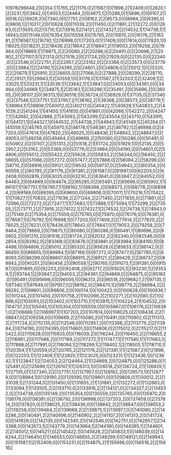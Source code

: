 10978296649,2|0|354,1|1|765,2|2|1176,0|2|1587,1|0|1998,2|1|2409,0|1|2820,1|2|3231,1|0|3642,0|1|4053,1|2|4464,2|0|4875,1|2|5286,0|1|5696,0|0|6107,2|1|6518,0|2|6929,2|0|7340,0|0|7751,2|0|8162,2|2|8573,0|0|8984,2|0|9395,0|0|9806,1|2|10217,2|0|10628,0|0|11039,2|0|11450,0|2|11861,2|1|12272,0|0|12683,0|2|13505,0|2|13710,1|2|13916,1|2|14121,2|2|14327,2|2|14532,1|1|14738,1|1|14943,0|0|15149,0|0|15354,1|0|15559,1|0|15765,2|0|15970,2|0|16176,2|1|16381,2|1|16587,1|2|16792,1|2|16998,0|1|17203,0|1|17409,0|0|17614,0|0|17820,1|0|18025,1|0|18231,2|2|18436,2|2|18642,2|1|18847,2|1|19053,2|0|19258,2|0|19464,0|0|19669,1|1|19875,2|2|20080,2|2|20286,0|2|20491,0|2|20696,2|1|20902,2|1|21107,0|1|21313,0|1|21518,2|0|21724,2|0|21929,0|0|22135,0|0|22340,0|2|22546,0|2|22751,2|2|22957,2|2|23162,0|2|23368,0|2|23573,0|0|23779,0|0|23984,1|2|24190,1|2|24395,2|0|24601,2|0|24806,0|2|25012,1|0|25320,2|2|25679,1|1|25910,2|2|26655,0|2|27066,0|2|27888,2|0|28299,2|2|28710,2|2|29121,1|0|29943,1|2|30559,1|0|31176,0|1|31587,2|1|32203,1|2|32409,1|2|33025,1|1|33231,1|1|33539,1|1|33642,1|1|33847,0|0|34053,0|0|34361,0|0|34464,0|0|34669,1|2|34875,1|2|35183,1|2|35286,1|2|35491,2|0|35696,2|0|36005,2|0|36107,2|0|36313,1|0|36518,1|0|36724,0|1|36929,0|1|37135,0|2|37340,0|2|37546,1|2|37751,1|2|37957,2|1|38162,2|1|38368,2|0|38573,2|0|38779,1|1|38984,1|1|39806,1|1|40012,0|2|40217,0|2|40422,1|1|40628,1|1|40833,2|2|41039,2|2|41244,1|1|41450,1|1|41655,0|0|41861,0|0|42066,1|1|42272,2|0|42477,1|1|42682,2|0|42888,2|1|43093,2|1|43299,1|2|43504,1|2|43710,0|1|43915,0|1|44121,1|0|44327,1|0|44532,2|1|44738,2|1|44943,1|2|45149,1|2|45354,0|1|45559,1|2|45765,0|1|45970,1|2|46176,1|1|46381,2|2|46792,1|2|46998,0|2|47203,0|0|47614,1|0|47820,2|0|48025,2|0|48436,2|1|48642,2|2|48847,0|2|49053,0|1|49258,0|0|49464,2|0|49669,2|2|50080,0|2|50286,0|0|50491,0|0|50902,0|2|51107,2|2|51313,2|2|51518,2|1|51724,2|0|51929,1|0|52135,2|0|52957,2|2|53162,2|0|53368,0|0|53779,0|2|53984,0|0|54190,0|0|54601,0|2|54806,0|0|55012,2|0|55422,2|2|55628,2|0|55833,2|2|56244,0|2|56450,2|2|56655,0|0|57066,2|0|57272,0|0|57477,2|2|57888,0|2|58094,2|2|58299,0|0|58710,2|0|58916,0|0|59121,0|2|59532,0|0|59737,0|2|59943,2|2|60354,2|0|60559,2|2|60765,2|2|61176,2|0|61381,2|2|61587,0|2|61997,0|0|62203,0|2|62408,0|0|62819,2|0|63025,0|0|63230,2|2|63641,0|2|63847,2|2|64052,0|0|64463,2|0|64669,0|0|64874,2|2|65285,0|2|65491,2|2|65696,0|2|65902,1|1|66107,1|1|67751,1|1|67957,1|1|68162,1|1|68368,2|0|68573,2|0|68778,2|0|68984,2|0|69189,0|0|69395,0|0|69600,0|0|69806,0|0|70011,1|1|70216,1|1|70422,1|1|70627,1|1|70833,2|2|71039,2|2|71244,2|2|71450,2|2|71655,0|2|71861,0|2|72066,0|2|72272,0|2|72477,1|1|72683,1|1|72888,1|1|73094,1|1|73299,2|2|73505,2|2|73711,2|2|73916,2|2|74122,1|2|74327,1|2|74532,1|2|74738,1|2|74943,0|2|75149,0|2|75354,0|2|75559,0|2|75765,0|0|75970,0|0|76176,0|0|76381,0|0|76587,1|0|76792,1|0|76998,1|0|77203,1|0|77409,2|2|77614,2|2|77820,2|2|78025,2|2|78231,0|1|78436,0|1|78642,0|1|78847,0|1|79053,2|0|79258,2|0|79464,2|0|79669,2|0|79875,1|2|80080,0|2|80286,0|1|80491,1|1|80696,2|0|80902,2|0|81210,2|0|81518,2|2|81724,2|2|82032,2|2|82340,0|0|82546,0|0|82854,0|0|83162,0|2|83368,0|2|83676,0|2|83881,0|2|83984,1|0|84190,1|0|84498,1|0|84806,2|2|85012,2|2|85320,2|2|85628,0|2|85833,0|2|86142,0|2|86450,1|0|86655,1|0|86964,1|0|87169,1|0|87272,0|2|87477,0|2|87785,0|2|88093,0|0|88299,0|0|88607,0|0|88915,2|2|89121,2|2|89429,2|2|89737,2|0|89943,2|0|90251,2|0|90456,2|0|90559,1|2|90765,1|2|91073,1|2|91381,0|0|91587,0|0|91895,0|0|92203,2|0|92408,2|0|92717,2|0|93025,1|2|93230,1|2|93539,1|2|93744,1|2|93847,2|2|94053,2|2|94361,1|2|94669,0|2|94875,0|2|95183,0|1|95491,0|0|95696,0|0|96005,1|0|96313,2|0|96518,2|0|96827,2|1|97135,1|1|97340,1|1|97649,0|1|97957,0|2|98162,0|2|98470,1|2|98779,2|2|98984,2|2|99292,2|1|99601,2|0|99806,2|0|100114,1|0|100422,0|0|100628,0|0|100936,1|0|101244,2|0|101450,2|0|101758,2|1|102066,2|2|102271,2|2|102580,1|2|102888,0|2|103093,0|2|103402,0|1|103710,1|1|103915,1|1|104224,2|1|104532,2|0|104737,2|0|105045,1|0|105354,0|0|105559,0|0|105867,0|1|106176,0|2|106381,0|2|106689,1|2|106997,1|1|107203,2|0|107614,0|0|108025,0|2|108436,2|2|108847,0|2|109258,0|0|109669,2|2|110080,2|0|110491,0|0|110902,0|2|111313,2|2|111724,2|2|112135,0|2|112546,0|0|112957,2|0|113368,2|2|113779,2|2|113984,2|0|114190,2|0|114395,0|0|114601,0|0|114806,0|2|115012,0|2|115217,0|2|115422,0|2|115628,0|0|115833,0|0|116039,2|0|116244,2|0|116450,2|2|116655,2|2|116861,2|0|117066,2|0|117169,2|0|117272,1|1|117477,1|1|117580,1|1|117683,0|2|117888,0|2|117991,0|2|118094,1|2|118299,1|2|118402,1|2|118505,1|1|118710,1|1|120354,1|1|120559,0|2|120765,2|2|121176,2|2|121381,1|1|121587,2|0|121998,2|0|122203,1|1|122409,1|1|122820,1|1|123025,0|0|123231,1|1|123436,1|0|123642,1|1|123847,1|2|124053,2|2|124464,2|1|124669,2|0|124875,0|0|125286,0|1|125491,0|2|125696,1|2|126107,1|1|126313,1|0|126518,2|0|126724,2|1|126929,1|1|127135,0|1|127340,2|2|127751,1|2|127957,0|2|128162,2|0|128573,1|0|128779,0|0|128984,1|0|129190,2|0|129395,1|0|129601,0|0|129806,0|1|130012,2|2|131039,1|2|131244,0|2|131450,0|1|131655,2|1|131861,2|1|132272,0|1|132683,0|1|133094,1|1|133505,2|2|133710,0|2|133916,2|2|134121,0|2|134327,2|2|134532,0|2|134738,0|0|135149,2|0|135354,0|0|135559,2|0|135765,0|0|135970,2|0|136176,0|0|136381,0|2|136792,2|0|136998,0|2|137203,2|0|137409,0|2|137614,2|0|137820,0|2|138025,2|2|138436,0|0|138642,2|2|138847,0|0|139053,2|2|139258,0|0|139464,2|2|139669,2|2|139875,1|2|139977,0|2|140080,2|2|140286,2|0|140491,2|2|140696,0|2|140902,2|2|141107,2|0|141313,2|0|141724,0|0|141929,0|2|142135,0|0|142340,2|0|142546,0|0|142751,0|2|142957,1|2|143368,0|0|143573,1|2|143779,2|0|143984,1|2|144190,0|0|144395,1|2|144601,2|2|145012,1|0|145217,0|2|145422,1|0|145628,2|2|145833,1|0|146039,0|2|146244,2|2|146450,1|1|146553,0|0|146655,2|2|148299,1|0|149121,0|2|149943,2|0|151587,1|2|152409,0|0|153231,0|2|154875,2|1|155696,0|0|156518,2|2|158162
